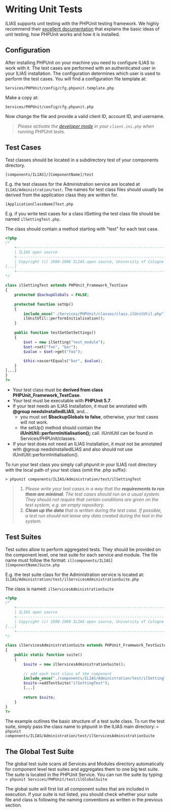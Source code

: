 # Writing Unit Tests

ILIAS supports unit testing with the PHPUnit testing framework. We highly recommend their [excellent documentation](https://phpunit.de/) that explains the basic ideas of unit testing, how PHPUnit works and how it is installed.

## Configuration
After installing PHPUnit on your machine you need to configure ILIAS to work with it. The test cases are performed with an authenticated user in your ILIAS installation. The configuration determines which user is used to perform the test cases. You will find a configuration file template at:

`Services/PHPUnit/config/cfg.phpunit.template.php`

Make a copy at:

`Services/PHPUnit/config/cfg.phpunit.php`

Now change the file and provide a valid client ID, account ID, and username.

>*Please activate the [developer mode](https://docu.ilias.de/goto_docu_pg_1082_42.html) in your `client.ini.php` when running PHPUnit tests.*

## Test Cases
Test classes should be located in a subdirectory test of your components directory.

`[components/ILIAS]/[ComponentName]/test`

E.g. the test classes for the Administration service are located at `ILIAS/Administration/test`. The names for test class files should usually be derived from the application class they are written for.

`[ApplicationClassName]Test.php`

E.g. if you write test cases for a class ilSetting the test class file should be named `ilSettingTest.php`.

The class should contain a method starting with "test" for each test case.

```php
<?php
/*
    +-----------------------------------------------------------------------------+
    | ILIAS open source                                                           |
    +-----------------------------------------------------------------------------+
    | Copyright (c) 1998-2006 ILIAS open source, University of Cologne            |
[...]
    +-----------------------------------------------------------------------------+
*/
 
class ilSettingTest extends PHPUnit_Framework_TestCase
{
    protected $backupGlobals = FALSE;
 
    protected function setUp()
    {
        include_once("./Services/PHPUnit/classes/class.ilUnitUtil.php");
        ilUnitUtil::performInitialisation();
    }
 
    public function testSetGetSettings()
    {
        $set = new ilSetting("test_module");
        $set->set("foo", "bar");
        $value = $set->get("foo");
 
        $this->assertEquals("bar", $value);
    }
[...]
}
?>
```

- Your test class must be **derived from class PHPUnit_Framework_TestCase**.
- Your test must be executable with **PHPUnit 5.7**.
- If your test needs an ILIAS Installation, it must be annotated with **@group needsInstalledILIAS**, and...
  - you must set **$backupGlobals to false**, otherwise, your test cases will not work.
  - the setUp() method should contain the **ilUnitUtil::performInitialisation();** call. ilUnitUtil can be found in Services/PHPUnit/classes.
- If your test does not need an ILIAS Installation, it must not be annotated with @group needsInstalledILIAS and also should not use ilUnitUtil::performInitialisation().

To run your test class you simply call phpunit in your ILIAS root directory with the local path of your test class (omit the .php suffix):

`> phpunit components/ILIAS/Administration/test/ilSettingTest`


>1. *Please write your test cases in a way that the* ***requirements to run them are minimal***. *The test cases should run on a usual system. They should not require that certain conditions are given on the test system, e.g. an empty repository.*
>2. ***Clean up the data*** *that is written during the test case. If possible, a test run should not leave any data created during the test in the system.*

## Test Suites
Test suites allow to perform aggregated tests. They should be provided on the component level, one test suite for each service and module. The file name must follow the format:
`il[components/ILIAS][ComponentName]Suite.php`

E.g. the test suite class for the Administration service is located at:
`ILIAS/Administration/test/ilServicesAdministrationSuite.php`

The class is named:
`ilServicesAdministrationSuite`

```php
<?php
/*
    +-----------------------------------------------------------------------------+
    | ILIAS open source                                                           |
    +-----------------------------------------------------------------------------+
    | Copyright (c) 1998-2009 ILIAS open source, University of Cologne            |
[...]
    +-----------------------------------------------------------------------------+
*/
 
class ilServicesAdministrationSuite extends PHPUnit_Framework_TestSuite
{
    public static function suite()
    {
        $suite = new ilServicesAdministrationSuite();
 
        // add each test class of the component     
        include_once("./components/ILIAS/Administration/test/ilSettingTest.php");
        $suite->addTestSuite("ilSettingTest");
        [...]
 
        return $suite;
    }
}
?>
```

The example outlines the basic structure of a test suite class. To run the test suite, simply pass the class name to phpunit in the ILIAS main directory:
`> phpunit components/ILIAS/Administration/test/ilServicesAdministrationSuite`

## The Global Test Suite
The global test suite scans all Services and Modules directory automatically for component level test suites and aggregates them to one big test suite. The suite is located in the PHPUnit Service. You can run the suite by typing:
`> phpunit Services/PHPUnit/test/ilGlobalSuite`

The global suite will first list all component suites that are included in execution. If your suite is not listed, you should check whether your suite file and class is following the naming conventions as written in the previous section.
